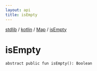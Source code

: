 ```yaml
---
layout: api
title: isEmpty
---
```

[stdlib](../../index.html) / [kotlin](../index.html) / [Map](index.html) / [isEmpty](isEmpty.html)

# isEmpty

```
abstract public fun isEmpty(): Boolean
```
